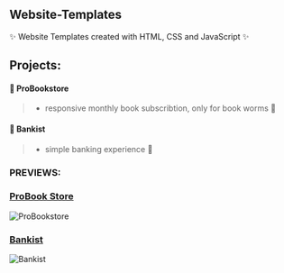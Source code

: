 ## Website-Templates
✨ Website Templates created with HTML, CSS and JavaScript ✨

## Projects:
#### 🚀 ProBookstore 
>- responsive monthly book subscribtion, only for book worms 🐛

#### 🚀 Bankist 
>- simple banking experience 🏦



### PREVIEWS:

### [ProBook Store](https://probookstore.netlify.app/?fbclid=IwAR3k1tm23SzkNAlUdE8k0DC6I5oHs06_pX8Vg5SNNx8OY6GABi8vCM793qI) 
 ![ProBookstore](https://i.imgur.com/PyiIzn1.png)


### [Bankist](https://bankist-template.netlify.app/)
![Bankist](https://i.imgur.com/ebJR65M.png)
